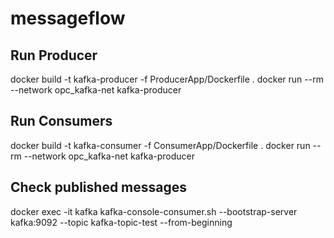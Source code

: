 # messageflow

## Run Producer
docker build -t kafka-producer -f ProducerApp/Dockerfile .
docker run --rm --network opc_kafka-net kafka-producer

## Run Consumers
docker build -t kafka-consumer -f ConsumerApp/Dockerfile .
docker run --rm --network opc_kafka-net kafka-producer


## Check published messages
docker exec -it kafka kafka-console-consumer.sh   --bootstrap-server kafka:9092   --topic kafka-topic-test   --from-beginning